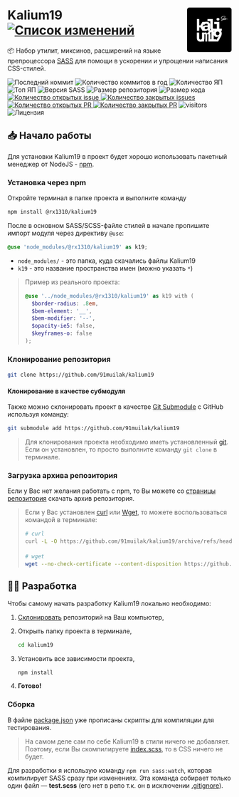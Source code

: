 <img title="Логотип проекта" src=".github/logo.png" alt="Logo" width="100px" align="right" /> Kalium19 [![Список изменений](https://img.shields.io/github/package-json/version/91muilak/kalium19/main?label=%20)](CHANGELOG.md)
======
:package: Набор утилит, миксинов, расширений на языке препроцессора [SASS](https://github.com/sass) для помощи в ускорении и упрощении написания CSS-стилей.

![Последний коммит](https://img.shields.io/github/last-commit/91muilak/kalium19)
![Количество коммитов в год](https://img.shields.io/github/commit-activity/y/91muilak/kalium19)
![Количество ЯП](https://img.shields.io/github/languages/count/91muilak/kalium19?color=fff)
![Топ ЯП](https://img.shields.io/github/languages/top/91muilak/kalium19?color=C76494)
![Версия SASS](https://img.shields.io/github/package-json/dependency-version/91muilak/kalium19/dev/sass/main?label=SASS)
![Размер репозитория](https://img.shields.io/github/repo-size/91muilak/kalium19?color=ffb600)
![Размер кода](https://img.shields.io/github/languages/code-size/91muilak/kalium19)
[![Количество открытых issue](https://img.shields.io/github/issues-raw/91muilak/kalium19)
![Количество закрытых issues](https://img.shields.io/github/issues-closed-raw/91muilak/kalium19?color=354a6d)](https://github.com/91muilak/kalium19/issues)
[![Количество открытых PR](https://img.shields.io/github/issues-pr-raw/91muilak/kalium19?label=open%20PR%27s)
![Количество закрытых PR](https://img.shields.io/github/issues-pr-closed-raw/91muilak/kalium19?label=closed%20PR%27s)](https://github.com/91muilak/kalium19/pulls)
![visitors](https://visitor-badge.laobi.icu/badge?page_id=91muilak.kalium19)
![Лицензия](https://img.shields.io/github/license/91muilak/kalium19)

## 📥 Начало работы
Для установки Kalium19 в проект будет хорошо использовать пакетный менеджер от NodeJS - [npm](https://nodejs.org/en/download/).

### Установка через npm
Откройте терминал в папке проекта и выполните команду
```bash
npm install @rx1310/kalium19
```

После в основном SASS/SCSS-файле стилей в начале пропишите импорт модуля через директиву `@use`:
```scss
@use 'node_modules/@rx1310/kalium19' as k19;
```
- `node_modules/` - это папка, куда скачались файлы Kalium19
- `k19` - это название пространства имен (можно указать `*`)

> Пример из реального проекта:
> ```scss
> @use '../node_modules/@rx1310/kalium19' as k19 with (
>   $border-radius: .8em,
>   $bem-element: '__',
>   $bem-modifier: '--',
>   $opacity-ie5: false,
>   $keyframes-o: false
> );
> ```

### Клонирование репозитория
```bash
git clone https://github.com/91muilak/kalium19
```

#### Клонирование в качестве субмодуля
Также можно склонировать проект в качестве [Git Submodule](https://git-scm.com/book/ru/v2/%D0%98%D0%BD%D1%81%D1%82%D1%80%D1%83%D0%BC%D0%B5%D0%BD%D1%82%D1%8B-Git-%D0%9F%D0%BE%D0%B4%D0%BC%D0%BE%D0%B4%D1%83%D0%BB%D0%B8) с GitHub используя команду:
```bash
git submodule add https://github.com/91muilak/kalium19
```

> Для клонирования проекта необходимо иметь установленный [git](https://git-scm.com/downloads). Если он установлен, то просто выполните команду `git clone` в терминале.

### Загрузка архива репозитория
Если у Вас нет желания работать с npm, то Вы можете со [страницы репозитория](https://github.com/91muilak/kalium19) скачать архив репозитория.

> Если у Вас установлен [curl](https://curl.se/) или [Wget](https://www.gnu.org/software/wget/), то можете воспользоваться командой в терминале:
> ```bash
> # curl
> curl -L -O https://github.com/91muilak/kalium19/archive/refs/heads/main.zip
>
> # wget
> wget --no-check-certificate --content-disposition https://github.com/91muilak/kalium19/archive/refs/heads/main.zip
> ```

## 👨‍💻 Разработка
Чтобы самому начать разработку Kalium19 локально необходимо:

1. [Склонировать](https://github.com/91muilak/kalium19/edit/main/README.md#%D0%BA%D0%BB%D0%BE%D0%BD%D0%B8%D1%80%D0%BE%D0%B2%D0%B0%D0%BD%D0%B8%D0%B5-%D1%80%D0%B5%D0%BF%D0%BE%D0%B7%D0%B8%D1%82%D0%BE%D1%80%D0%B8%D1%8F) репозиторий на Ваш компьютер,
2. Открыть папку проекта в терминале,

    ```bash
    cd kalium19
    ```
3. Установить все зависимости проекта,

    ```bash
    npm install
    ```

4. **Готово!**

### Сборка
В файле [package.json](package.json) уже прописаны скрипты для компиляции для тестирования.

> На самом деле сам по себе Kalium19 в стили ничего не добавляет. Поэтому, если Вы скомпилируете [index.scss](index.scss), то в CSS ничего не будет.

Для разработки я использую команду `npm run sass:watch`, которая компилирует SASS сразу при изменениях. Эта команда собирает только один файл — **test.scss** (его нет в репо т.к. он в исключении [.gitignore](.gitignore)).
